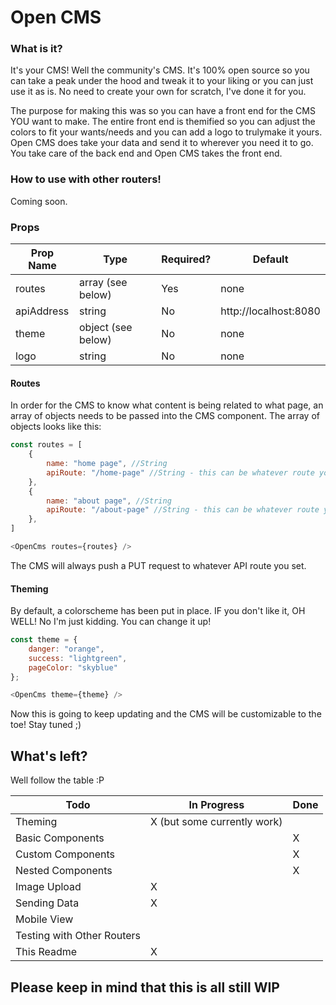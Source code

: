 # Open CMS

### What is it?

It's your CMS! Well the community's CMS. It's 100% open source so you can take a peak under the hood and tweak it to your liking or you can just use it as is. No need to create your own for scratch, I've done it for you.

The purpose for making this was so you can have a front end for the CMS YOU want to make. The entire front end is themified so you can adjust the colors to fit your wants/needs and you can add a logo to trulymake it yours. Open CMS does take your data and send it to wherever you need it to go. You take care of the back end and Open CMS takes the front end. 

### How to use with other routers!

Coming soon.


### Props

| Prop Name | Type							 | Required? | Default							 |
|-----------|--------------------|-----------|-----------------------|
|	routes    | array (see below)	 | Yes			 | none									 |
| apiAddress|	string						 | No				 | http://localhost:8080 |
| theme     |	object (see below) | No        | none									 |
| logo      |	string						 | No        | none                  |


#### Routes

In order for the CMS to know what content is being related to what page, an array of objects needs to be passed into the CMS component. The array of objects looks like this:

```javascript
const routes = [
	{
		name: "home page", //String
		apiRoute: "/home-page" //String - this can be whatever route you want to link to
	},
	{
		name: "about page", //String
		apiRoute: "/about-page" //String - this can be whatever route you want to link to
	},
]

<OpenCms routes={routes} />
```

The CMS will always push a PUT request to whatever API route you set.


#### Theming

By default, a colorscheme has been put in place. IF you don't like it, OH WELL! No I'm just kidding. You can change it up!

```javascript
const theme = {
	danger: "orange",
	success: "lightgreen",
	pageColor: "skyblue"
};

<OpenCms theme={theme} />
```

Now this is going to keep updating and the CMS will be customizable to the toe! Stay tuned ;)


## What's left?

Well follow the table :P

| Todo								        | In Progress									| Done	|
|-----------------------------|-----------------------------|-------|
| Theming								      |	X (but some currently work)	| 			|
| Basic Components						|															|	X			|
| Custom Components						|															| X			|
| Nested Components						|															| X			|
| Image Upload								|	X														|				|
| Sending Data								| X														|				|
|	Mobile View									|															|				|
|	Testing with Other Routers	|															|				|
| This Readme									|	X														|				|



## Please keep in mind that this is all still WIP



